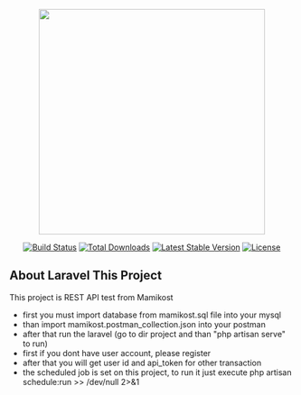 <p align="center"><img src="https://res.cloudinary.com/dtfbvvkyp/image/upload/v1566331377/laravel-logolockup-cmyk-red.svg" width="400"></p>

<p align="center">
<a href="https://travis-ci.org/laravel/framework"><img src="https://travis-ci.org/laravel/framework.svg" alt="Build Status"></a>
<a href="https://packagist.org/packages/laravel/framework"><img src="https://poser.pugx.org/laravel/framework/d/total.svg" alt="Total Downloads"></a>
<a href="https://packagist.org/packages/laravel/framework"><img src="https://poser.pugx.org/laravel/framework/v/stable.svg" alt="Latest Stable Version"></a>
<a href="https://packagist.org/packages/laravel/framework"><img src="https://poser.pugx.org/laravel/framework/license.svg" alt="License"></a>
</p>

## About Laravel This Project

This project is REST API test from Mamikost

- first you must import database from mamikost.sql file into your mysql
- than import mamikost.postman_collection.json into your postman
- after that run the laravel (go to dir project and than "php artisan serve" to run)
- first if you dont have user account, please register
- after that you will get user id and api_token for other transaction
- the scheduled job is set on this project, to run it just execute php artisan schedule:run >> /dev/null 2>&1

